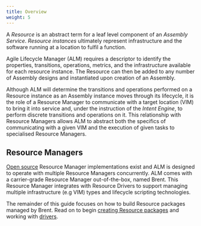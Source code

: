 ```yaml
---
title: Overview
weight: 5
---
```


A _Resource_ is an abstract term for a leaf level component of an _Assembly Service_. _Resource instances_ ultimately represent infrastructure and the software running at a location to fulfil a function.

Agile Lifecycle Manager (ALM) requires a descriptor to identify the properties, transitions, operations, metrics, and the infrastructure available for each resource instance. The Resource can then be added to any number of Assembly designs and instantiated upon creation of an Assembly. 

Although ALM will determine the transitions and operations performed on a Resource instance as an Assembly instance moves through its lifecycle, it is the role of a Resource Manager to communicate with a target location (VIM) to bring it into service and, under the instruction of the _Intent Engine_, to perform discrete transitions and operations on it. This relationship with Resource Managers allows ALM to abstract both the specifics of communicating with a given VIM and the execution of given tasks to specialised Resource Managers.

## Resource Managers

[Open source](/reference/resource-manager/open-source-resource-manager/) Resource Manager implementations exist and ALM is designed to operate with multiple Resource Managers concurrently. ALM comes with a carrier-grade Resource Manager out-of-the-box, named Brent. This Resource Manager integrates with Resource Drivers to support managing multiple infrastructure (e.g VIM) types and lifecycle scripting technologies.

The remainder of this guide focuses on how to build Resource packages managed by Brent. Read on to begin [creating Resource packages](/user-guides/resource-engineering/resource-packages/overview) and working with [drivers](/user-guides/resource-engineering/drivers/overview).